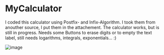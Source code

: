 # MyCalculator

I coded this calculator using Postfix- and Infix-Algorithm. I took them from anouther source, I put them in the attachement. The calculator works, but is still in progress. Needs some Buttons to erase digits or to empty the text label, still needs logarithms, integrals, exponentials... :)

![image](https://user-images.githubusercontent.com/77269620/143940672-fa795253-a5f4-48f8-8cfb-0c46d001068d.png)
